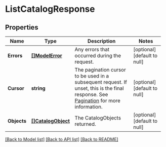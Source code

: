 # ListCatalogResponse

## Properties

 Name        | Type                                    | Description                                                                                                                                                                                          | Notes                        
-------------|-----------------------------------------|------------------------------------------------------------------------------------------------------------------------------------------------------------------------------------------------------|------------------------------
 **Errors**  | [**[]ModelError**](Error.md)            | Any errors that occurred during the request.                                                                                                                                                         | [optional] [default to null] 
 **Cursor**  | **string**                              | The pagination cursor to be used in a subsequent request. If unset, this is the final response. See [Pagination](https://developer.squareup.com/docs/basics/api101/pagination) for more information. | [optional] [default to null] 
 **Objects** | [**[]CatalogObject**](CatalogObject.md) | The CatalogObjects returned.                                                                                                                                                                         | [optional] [default to null] 

[[Back to Model list]](../README.md#documentation-for-models) [[Back to API list]](../README.md#documentation-for-api-endpoints) [[Back to README]](../README.md)

